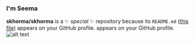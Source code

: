 ### I'm Seema

**skhorma/skhorma** is a ✨ _special_ ✨ repository because its `README.md` ([this file](https://i.pinimg.com/originals/f3/f9/de/f3f9de9db0af6f530c7a582fdcf0fda8.jpg)) appears on your GitHub profile. appears on your GitHub profile.
![alt text](https://i.pinimg.com/originals/f3/f9/de/f3f9de9db0af6f530c7a582fdcf0fda8.jpg)

